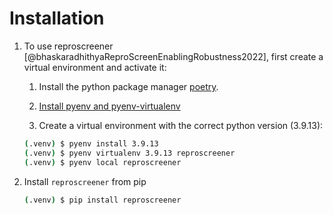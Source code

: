 # Installation

1. To use reproscreener [@bhaskaradhithyaReproScreenEnablingRobustness2022], first create a virtual environment and activate it:

   1. Install the python package manager [poetry](https://python-poetry.org/docs/#installing-with-the-official-installer).

   2. [Install pyenv and pyenv-virtualenv](https://github.com/pyenv/pyenv)

   3. Create a virtual environment with the correct python version (3.9.13):

    ```  sh
    (.venv) $ pyenv install 3.9.13
    (.venv) $ pyenv virtualenv 3.9.13 reproscreener
    (.venv) $ pyenv local reproscreener
    ```

2. Install `reproscreener` from pip

    ``` sh
    (.venv) $ pip install reproscreener
    ```
